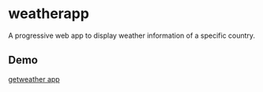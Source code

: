 # weatherapp
A progressive web app to display weather information of a specific country.

## Demo
[getweather app](https://getweather-app.web.app)
